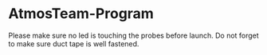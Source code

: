 AtmosTeam-Program
=================
Please make sure no led is touching the probes before launch.
Do not forget to make sure duct tape is well fastened.
